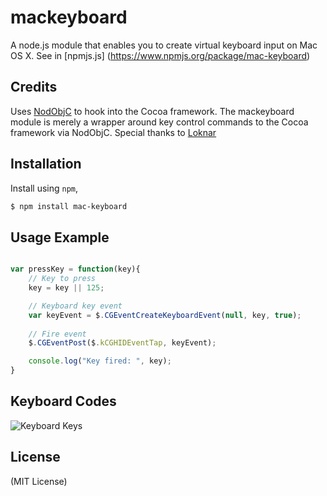 # mackeyboard

A node.js module that enables you to create virtual keyboard input on Mac OS X.
See in [npmjs.js] (https://www.npmjs.org/package/mac-keyboard)

## Credits
Uses [NodObjC](https://github.com/TooTallNate/NodObjC) to hook into the Cocoa framework. The mackeyboard module is merely a wrapper around key control commands to the Cocoa framework via NodObjC.
Special thanks to [Loknar](https://github.com/Loknar)

## Installation

Install using `npm`,

``` bash
$ npm install mac-keyboard
```

## Usage Example
``` javascript

var pressKey = function(key){
    // Key to press
    key = key || 125;

    // Keyboard key event
    var keyEvent = $.CGEventCreateKeyboardEvent(null, key, true);
    
    // Fire event
    $.CGEventPost($.kCGHIDEventTap, keyEvent);

    console.log("Key fired: ", key);
}

```

## Keyboard Codes
![Keyboard Keys](https://raw.githubusercontent.com/ctwhome/node-mackeyboard/master/keyboardmac.png)

## License
(MIT License)
